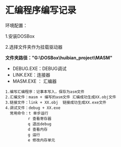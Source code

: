 # 汇编程序编写记录

环境配置：

1.安装DOSBox

2.选择文件夹作为挂载驱动器

**文件夹路径："G:\DOSBox\huibian_project\MASM"**

+ DEBUG.EXE：DEBUG调试
+ LINK.EXE：连接器
+ MASM.EXE ： 汇编器

~~~
1.编写汇编程序：记事本写入，保存为asm文件
2.汇编文件：masm + 编写的asm文件 汇编成功生成XX.obj文件
3.链接文件：link + XX.obj  链接成功生成XX.exe文件
4.调试文件：debug + XX.exe
  常用命令：t 单步运行
  		  r 查看寄存器
  		  q 退出debug
  		  d 查看内存
  		  g 运行
  		  e 修改内存单元
~~~

